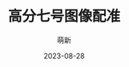 ---
title: 高分七号图像配准
toc: ture
author: 萌新
avatar: https://document-1254197101.cos.ap-guangzhou.myqcloud.com/hexo/pic/Head.jpg
date: 2023-08-28
tags: Satellite
comments: true
description: 高分七号图像配准让图像融合更清晰
cover: https://www.cpeos.org.cn/home/static/img/middlebg1.e6c78d4e.webp
---